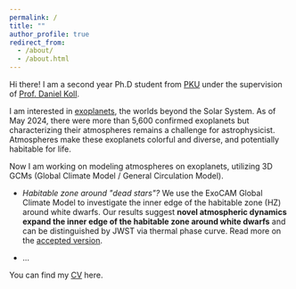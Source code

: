 ```yaml
---
permalink: /
title: ""
author_profile: true
redirect_from: 
  - /about/
  - /about.html
---
```


Hi there! I am a second year Ph.D student from [PKU](https://www.pku.edu.cn/) under the supervision of [Prof. Daniel Koll](https://danielkoll.github.io/).

I am interested in [exoplanets](https://en.wikipedia.org/wiki/Exoplanet), the worlds beyond the Solar System. As of May 2024, there were more than 5,600 confirmed exoplanets but characterizing their atmospheres remains a challenge for astrophysicist. Atmospheres make these exoplanets colorful and diverse, and potentially habitable for life.

Now I am working on modeling atmospheres on exoplanets, utilizing 3D GCMs (Global Climate Model / General Circulation Model). 

- *Habitable zone around "dead stars"?* We use the ExoCAM Global Climate Model to investigate the inner edge of the habitable zone (HZ) around white dwarfs. Our results suggest **novel atmospheric dynamics expand the inner edge of the habitable zone around white dwarfs** and can be distinguished by JWST via thermal phase curve. Read more on the [accepted version](https://arxiv.org/abs/2406.03189).


- ... 

You can find my [CV](https://ruizhizhan.github.io/files/cv_04_2024.pdf) here.